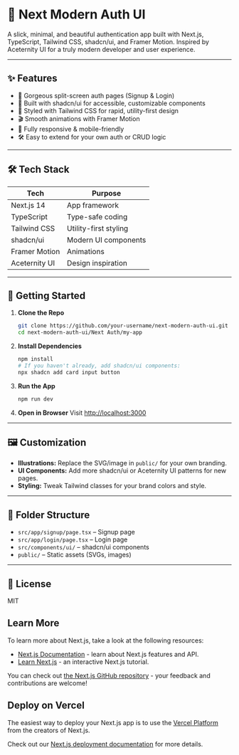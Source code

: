 # 🚀 Next Modern Auth UI

A slick, minimal, and beautiful authentication app built with Next.js, TypeScript, Tailwind CSS, shadcn/ui, and Framer Motion. Inspired by Aceternity UI for a truly modern developer and user experience.

---

## ✨ Features

- 🎨 Gorgeous split-screen auth pages (Signup & Login)
- 🧩 Built with shadcn/ui for accessible, customizable components
- 💨 Styled with Tailwind CSS for rapid, utility-first design
- 🎬 Smooth animations with Framer Motion
- 📱 Fully responsive & mobile-friendly
- 🛠️ Easy to extend for your own auth or CRUD logic

---

## 🛠️ Tech Stack

| Tech            | Purpose                        |
|-----------------|--------------------------------|
| Next.js 14      | App framework                  |
| TypeScript      | Type-safe coding               |
| Tailwind CSS    | Utility-first styling          |
| shadcn/ui       | Modern UI components           |
| Framer Motion   | Animations                     |
| Aceternity UI   | Design inspiration             |

---

## 🧩 Getting Started

1. **Clone the Repo**
   ```sh
   git clone https://github.com/your-username/next-modern-auth-ui.git
   cd next-modern-auth-ui/Next Auth/my-app
   ```
2. **Install Dependencies**
   ```sh
   npm install
   # If you haven't already, add shadcn/ui components:
   npx shadcn add card input button
   ```
3. **Run the App**
   ```sh
   npm run dev
   ```
4. **Open in Browser**
   Visit [http://localhost:3000](http://localhost:3000)

---

## 🖼️ Customization

- **Illustrations:** Replace the SVG/image in `public/` for your own branding.
- **UI Components:** Add more shadcn/ui or Aceternity UI patterns for new pages.
- **Styling:** Tweak Tailwind classes for your brand colors and style.

---

## 📁 Folder Structure

- `src/app/signup/page.tsx` – Signup page
- `src/app/login/page.tsx` – Login page
- `src/components/ui/` – shadcn/ui components
- `public/` – Static assets (SVGs, images)

---

## 📄 License

MIT

## Learn More

To learn more about Next.js, take a look at the following resources:

- [Next.js Documentation](https://nextjs.org/docs) - learn about Next.js features and API.
- [Learn Next.js](https://nextjs.org/learn) - an interactive Next.js tutorial.

You can check out [the Next.js GitHub repository](https://github.com/vercel/next.js) - your feedback and contributions are welcome!

## Deploy on Vercel

The easiest way to deploy your Next.js app is to use the [Vercel Platform](https://vercel.com/new?utm_medium=default-template&filter=next.js&utm_source=create-next-app&utm_campaign=create-next-app-readme) from the creators of Next.js.

Check out our [Next.js deployment documentation](https://nextjs.org/docs/app/building-your-application/deploying) for more details.
